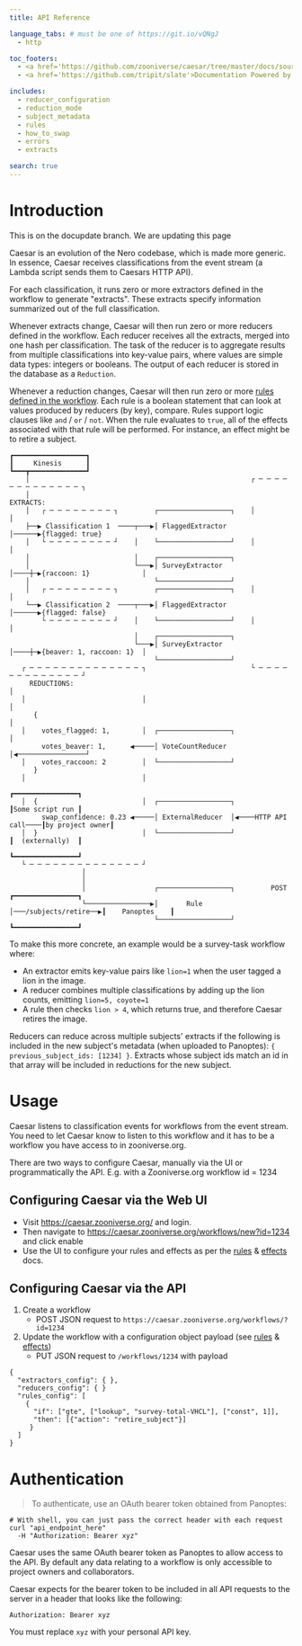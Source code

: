 ```yaml
---
title: API Reference

language_tabs: # must be one of https://git.io/vQNgJ
  - http

toc_footers:
  - <a href='https://github.com/zooniverse/caesar/tree/master/docs/source/'>Modify documentation</a>
  - <a href='https://github.com/tripit/slate'>Documentation Powered by Slate</a>

includes:
  - reducer_configuration
  - reduction_mode
  - subject_metadata
  - rules
  - how_to_swap
  - errors
  - extracts

search: true
---
```


# Introduction

This is on the docupdate branch. We are updating this page

Caesar is an evolution of the Nero codebase, which is made more generic. In
essence, Caesar receives classifications from the event stream (a Lambda script
sends them to Caesars HTTP API).

For each classification, it runs zero or more extractors defined in the
workflow to generate "extracts". These extracts specify information summarized
out of the full classification.

Whenever extracts change, Caesar will then run zero or more reducers defined in
the workflow. Each reducer receives all the extracts, merged into one hash per
classification. The task of the reducer is to aggregate results from multiple
classifications into key-value pairs, where values are simple data types:
integers or booleans. The output of each reducer is stored in the database as a
`Reduction`.

Whenever a reduction changes, Caesar will then run zero or more [rules defined
in the
workflow](https://github.com/zooniverse/caesar/blob/master/docs/rules.md). Each
rule is a boolean statement that can look at values produced by reducers (by
key), compare. Rules support logic clauses like `and` / `or` / `not`. When the
rule evaluates to `true`, all of the effects associated with that rule will be
performed. For instance, an effect might be to retire a subject.

```
┏━━━━━━━━━━━━━━━━━━┓
┃     Kinesis      ┃
┗━━━┳━━━━━━━━━━━━━━┛
    │                                                       ┌ ─ ─ ─ ─ ─ ─ ─ ─ ─ ─ ─ ─ ─ ┐
    │                                                         EXTRACTS:
    │   ┌ ─ ─ ─ ─ ─ ─ ─ ─ ┐         ┌──────────────────┐    │                           │
    ├──▶ Classification 1  ────┬───▶│ FlaggedExtractor │──────▶{flagged: true}
    │   └ ─ ─ ─ ─ ─ ─ ─ ─ ┘    │    └──────────────────┘    │                           │
    │                          │    ┌──────────────────┐
    │                          └───▶│ SurveyExtractor  │────┼─▶{raccoon: 1}             │
    │                               └──────────────────┘
    │   ┌ ─ ─ ─ ─ ─ ─ ─ ─ ┐         ┌──────────────────┐    │                           │
    └──▶ Classification 2  ────┬───▶│ FlaggedExtractor │──────▶{flagged: false}
        └ ─ ─ ─ ─ ─ ─ ─ ─ ┘    │    └──────────────────┘    │                           │
                               │    ┌──────────────────┐
                               └───▶│ SurveyExtractor  │────┼─▶{beaver: 1, raccoon: 1}  │
                                    └──────────────────┘
   ┌ ─ ─ ─ ─ ─ ─ ─ ─ ─ ─ ─ ─ ─ ─ ┐                          └ ─ ─ ─ ─ ─ ─ ─ ─ ─ ─ ─ ─ ─ ┘
     REDUCTIONS:                                                          │
   │                             │                                        │
      {                                                                   │
   │    votes_flagged: 1,        │  ┌──────────────────┐                  │
        votes_beaver: 1,      ◀─────│ VoteCountReducer │◀─────────────────┘
   │    votes_raccoon: 2         │  └──────────────────┘
      }
   │                             │
                                                                              ┏━━━━━━━━━━━━━━━━┓
   │  {                          │  ┌──────────────────┐                      ┃Some script run ┃
        swap_confidence: 0.23 ◀─────│ ExternalReducer  │◀────HTTP API call────┃by project owner┃
   │  }                          │  └──────────────────┘                      ┃  (externally)  ┃
                                                                              ┗━━━━━━━━━━━━━━━━┛
   └ ─ ─ ─ ─ ─ ─ ─ ─ ─ ─ ─ ─ ─ ─ ┘
                  │
                  │
                  │                 ┌──────────────────┐         POST         ┏━━━━━━━━━━━━━━━━┓
                  └────────────────▶│       Rule       │───/subjects/retire──▶┃    Panoptes    ┃
                                    └──────────────────┘                      ┗━━━━━━━━━━━━━━━━┛
```

To make this more concrete, an example would be a survey-task workflow where:

* An extractor emits key-value pairs like `lion=1` when the user tagged a lion
  in the image.
* A reducer combines multiple classifications by adding up the lion counts,
  emitting `lion=5, coyote=1`
* A rule then checks `lion > 4`, which returns true, and therefore Caesar
  retires the image.

Reducers can reduce across multiple subjects' extracts if the following is
included in the new subject's metadata (when uploaded to Panoptes): `{
previous_subject_ids: [1234] }`. Extracts whose subject ids match an id in that
array will be included in reductions for the new subject.

# Usage

Caesar listens to classification events for workflows from the event stream.
You need to let Caesar know to listen to this workflow and it has to be a
workflow you have access to in zooniverse.org.

There are two ways to configure Caesar, manually via the UI or programmatically the API.
E.g. with a Zooniverse.org workflow id = 1234

## Configuring Caesar via the Web UI
 + Visit https://caesar.zooniverse.org/ and login.
 + Then navigate to https://caesar.zooniverse.org/workflows/new?id=1234 and click enable
 + Use the UI to configure your rules and effects as per the [rules](#rules) & [effects](#effects) docs.

## Configuring Caesar via the API
1. Create a workflow
    + POST JSON request to `https://caesar.zooniverse.org/workflows/?id=1234`
0. Update the workflow with a configuration object payload (see [rules](docs/rules.md#rules) & [effects](docs/effects.md))
    + PUT JSON request to `/workflows/1234` with payload
```
{
  "extractors_config": { },
  "reducers_config": { }
  "rules_config": [
    {
      "if": ["gte", ["lookup", "survey-total-VHCL"], ["const", 1]],
      "then": [{"action": "retire_subject"}]
     }
  ]
}
```

# Authentication

> To authenticate, use an OAuth bearer token obtained from Panoptes:

```shell
# With shell, you can just pass the correct header with each request
curl "api_endpoint_here"
  -H "Authorization: Bearer xyz"
```

Caesar uses the same OAuth bearer token as Panoptes to allow access to the API. By default any data relating to a workflow is only accessible to project owners and collaborators.

Caesar expects for the bearer token to be included in all API requests to the server in a header that looks like the following:

`Authorization: Bearer xyz`

<aside class="notice">
You must replace <code>xyz</code> with your personal API key.
</aside>
